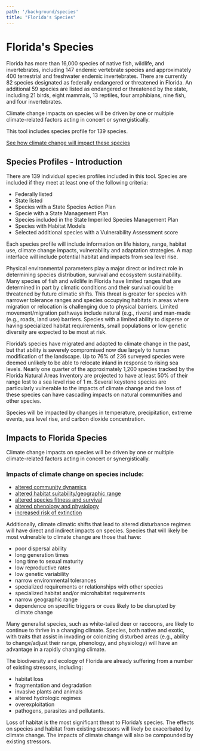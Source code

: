 ```yaml
---
path: '/background/species'
title: "Florida's Species"
---
```


# Florida's Species

Florida has more than 16,000 species of native fish, wildlife, and invertebrates, including 147 endemic vertebrate species and approximately 400 terrestrial and freshwater endemic invertebrates. There are currently 82 species designated as federally endangered or threatened in Florida. An additional 59 species are listed as endangered or threatened by the state, including 21 birds, eight mammals, 13 reptiles, four amphibians, nine fish, and four invertebrates.

Climate change impacts on species will be driven by one or multiple climate-related factors acting in concert or synergistically.

This tool includes species profile for 139 species.

[See how climate change will impact these species](/species)

## Species Profiles - Introduction

There are 139 individual species profiles included in this tool. Species are included if they meet at least one of the following criteria:

- Federally listed
- State listed
- Species with a State Species Action Plan
- Specie with a State Management Plan
- Species included in the State Imperiled Species Management Plan
- Species with Habitat Models
- Selected additional species with a Vulnerability Assessment score

Each species profile will include information on life history, range, habitat use, climate change impacts, vulnerability and adaptation strategies. A map interface will include potential habitat and impacts from sea level rise.

Physical environmental parameters play a major direct or indirect role in determining species distribution, survival and ecosystem sustainability. Many species of fish and wildlife in Florida have limited ranges that are determined in part by climatic conditions and their survival could be threatened by future climatic shifts. This threat is greater for species with narrower tolerance ranges and species occupying habitats in areas where migration or relocation is challenging due to physical barriers. Limited movement/migration pathways include natural (e.g., rivers) and man-made (e.g., roads, land use) barriers. Species with a limited ability to disperse or having specialized habitat requirements, small populations or low genetic diversity are expected to be most at risk.

Florida’s species have migrated and adapted to climate change in the past, but that ability is severely compromised now due largely to human modification of the landscape. Up to 76% of 236 surveyed species were deemed unlikely to be able to relocate inland in response to rising sea levels. Nearly one quarter of the approximately 1,200 species tracked by the Florida Natural Areas Inventory are projected to have at least 50% of their range lost to a sea level rise of 1 m. Several keystone species are particularly vulnerable to the impacts of climate change and the loss of these species can have cascading impacts on natural communities and other species.

Species will be impacted by changes in temperature, precipitation, extreme events, sea level rise, and carbon dioxide concentration.

## Impacts to Florida Species

Climate change impacts on species will be driven by one or multiple climate-related factors acting in concert or synergistically.

### Impacts of climate change on species include:

- [altered community dynamics](/background/species/impacts/altered-dynamics)
- [altered habitat suitability/geographic range](/background/species/impacts/altered-range)
- [altered species fitness and survival](/background/species/impacts/altered-survival)
- [altered phenology and physiology](/background/species/impacts/altered-phenology)
- [increased risk of extinction](/background/species/impacts/altered-survival)

Additionally, climate climatic shifts that lead to altered disturbance regimes will have direct and indirect impacts on species. Species that will likely be most vulnerable to climate change are those that have:

- poor dispersal ability
- long generation times
- long time to sexual maturity
- low reproductive rates
- low genetic variability
- narrow environmental tolerances
- specialized requirements or relationships with other species
- specialized habitat and/or microhabitat requirements
- narrow geographic range
- dependence on specific triggers or cues likely to be disrupted by climate change

Many generalist species, such as white-tailed deer or raccoons, are likely to continue to thrive in a changing climate. Species, both native and exotic, with traits that assist in invading or colonizing disturbed areas (e.g., ability to change/adjust their range, phenology, and physiology) will have an advantage in a rapidly changing climate.

The biodiversity and ecology of Florida are already suffering from a number of existing stressors, including:

- habitat loss
- fragmentation and degradation
- invasive plants and animals
- altered hydrologic regimes
- overexploitation
- pathogens, parasites and pollutants.

Loss of habitat is the most significant threat to Florida’s species. The effects on species and habitat from existing stressors will likely be exacerbated by climate change. The impacts of climate change will also be compounded by existing stressors.
